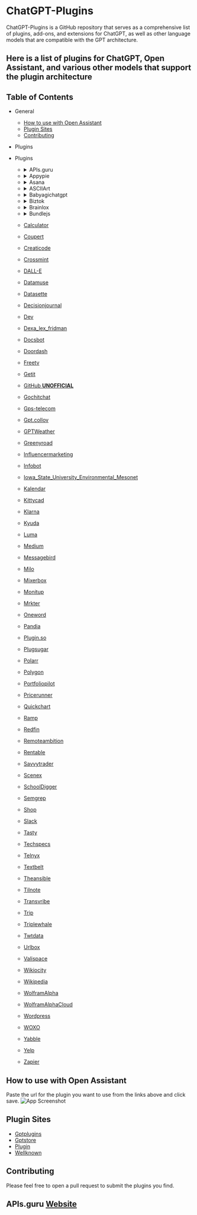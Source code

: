 # ChatGPT-Plugins

ChatGPT-Plugins is a GitHub repository that serves as a comprehensive list of plugins, add-ons, and extensions for ChatGPT, as well as other language models that are compatible with the GPT architecture.

## Here is a list of plugins for ChatGPT, Open Assistant, and various other models that support the plugin architecture

## Table of Contents

- General

  - [How to use with Open Assistant](#How-to-use-with-Open-Assistant)
  - [Plugin Sites](#Plugin-Sites)
  - [Contributing](#Contributing)

- Plugins

- Plugins

  - <details>
    <summary>APIs.guru</summary>

    APIs.guru is a collection of OpenAPI Specification (OAS) files. It is the largest collection of publicly available API interfaces.

    [Website](https://apis.guru/)

    [Plugin](https://apis.guru/.well-known/ai-plugin.json)

    </details>

  - <details>
    <summary>Appypie</summary>

    Appypie is a no-code app development platform that allows users to create mobile apps without writing a single line of code.

    [Website](https://appypie.com)

    [Plugin](https://www.appypie.com/.well-known/ai-plugin.json)

    </details>

  - <details>
    <summary>Asana</summary>

    Asana is a project management tool that helps teams track their work and collaborate more effectively.

    [Website](https://asana.com/)
    [Plugin](https://app.asana.com/.well-known/ai-plugin.json)

    </details>

  - <details>
    <summary>ASCIIArt</summary>

    ASCIIArt is a plugin that generates ASCII art from text using the ChatGPT language model.

    [Plugin](https://chatgpt-plugin-ts.transitive-bullshit.workers.dev/.well-known/ai-plugin.json)

    </details>

  - <details>
    <summary>Babyagichatgpt</summary>

    Babyagichatgpt is a plugin that generates text using the ChatGPT language model. It is optimized for generating responses that mimic the language of a baby.

    [Plugin](https://babyagichatgpt.skirano.repl.co/.well-known/ai-plugin.json)

    </details>

  - <details>
    <summary>Biztok</summary>

    Biztok is a social media platform that connects entrepreneurs and business professionals.

    [Website](https://biztok.com/)
    [Plugin](https://biztoc.com/.well-known/ai-plugin.json)

    </details>

  - <details>
    <summary>Brainlox</summary>

    Brainlox is a chatbot platform that uses the ChatGPT language model to generate natural language responses.

    [Website](https://brainlox.ai/)
    [Plugin](https://brainlox.ai/.well-known/ai-plugin.json)

    </details>

  - <details>
    <summary>Bundlejs</summary>

    Bundlejs is a JavaScript bundler that uses the ChatGPT language model to optimize code compression and minification.

    [Website](https://bundlejs.com/about)
    [Plugin](https://deno.bundlejs.com/.well-known/ai-plugin.json)

    </details>

  - [Calculator](https://chat-calculator-plugin.supportmirage.repl.co/.well-known/ai-plugin.json)
  - [Coupert](https://www.coupert.com/.well-known/ai-plugin.json)
  - [Creaticode](https://openai.creaticode.com/.well-known/ai-plugin.json)
  - [Crossmint](https://www.crossmint.com/.well-known/ai-plugin.json)
  - [DALL-E](https://api.openai.com/.well-known/ai-plugin.json)
  - [Datamuse](https://datamuse.com/.well-known/ai-plugin.json)
  - [Datasette](https://datasette.io/.well-known/ai-plugin.json)
  - [Decisionjournal](https://decisionjournalapp.com/.well-known/ai-plugin.json)
  - [Dev](https://dev.to/.well-known/ai-plugin.json)
  - [Dexa_lex_fridman](https://chatgpt-plugin-dexa-lex-fridman.transitive-bullshit.workers.dev/.well-known/ai-plugin.json)
  - [Docsbot](https://docsbot.ai/.well-known/ai-plugin.json)
  - [Doordash](https://consumer-mobile-bff.doordash.com/v1/aichat/static/ai-plugin.json)
  - [Freetv](https://www.freetv-app.com/.well-known/ai-plugin.json)
  - [Getit](https://api.getit.ai/.well_known/ai-plugin.json)
  - [GitHub **UNOFFICIAL**](https://gh-plugin.teammait.com/.well-known/ai-plugin.json)
  - [Gochitchat](https://gochitchat.ai/.well-known/ai-plugin.json)
  - [Gps-telecom](https://www.gps-telecom.com/.well-known/ai-plugin.json)
  - [Gpt.collov](https://gpt.collov.com/.well-known/ai-plugin.json)
  - [GPTWeather](https://gptweather.skirano.repl.co/.well-known/ai-plugin.json)
  - [Greenyroad](https://www.greenyroad.com/.well-known/ai-plugin.json)
  - [Influencermarketing](https://influencermarketing.ai/.well-known/ai-plugin.json)
  - [Infobot](https://infobot.ai/.well-known/ai-plugin.json)
  - [Iowa_State_University_Environmental_Mesonet](https://mesonet.agron.iastate.edu/.well-known/ai-plugin.json)
  - [Kalendar](https://kalendar.ai/.well-known/ai-plugin.json)
  - [Kittycad](https://api.kittycad.io/.well-known/ai-plugin.json)
  - [Klarna](https://www.klarna.com/.well-known/ai-plugin.json)
  - [Kyuda](https://www.kyuda.io/.well-known/ai-plugin.json)
  - [Luma](https://lu.ma/.well-known/ai-plugin.json)
  - [Medium](https://medium.com/.well-known/ai-plugin.json)
  - [Messagebird](https://messagebird.com/.well-known/ai-plugin.json)
  - [Milo](https://www.joinmilo.com/.well-known/ai-plugin.json)
  - [Mixerbox](https://www.mixerbox.com/.well-known/ai-plugin.json)
  - [Monitup](https://www.monitup.com/.well-known/ai-plugin.json)
  - [Mrkter](https://mrkter.io/.well-known/ai-plugin.json)
  - [Oneword](https://oneword.domains/.well-known/ai-plugin.json)
  - [Pandia](https://pandia.pro/.well-known/ai-plugin.json/)
  - [Plugin.so](https://plugin.so/.well-known/ai-plugin.json)
  - [Plugsugar](https://websearch.plugsugar.com/.well-known/ai-plugin.json)
  - [Polarr](https://polarr.co/.well-known/ai-plugin.json)
  - [Polygon](https://polygon.io/.well-known/ai-plugin.json)
  - [Portfoliopilot](https://portfoliopilot.com/.well-known/ai-plugin.json)
  - [Pricerunner](https://www.pricerunner.com/.well-known/ai-plugin.json)
  - [Quickchart](https://quickchart.io/.well-known/ai-plugin.json)
  - [Ramp](https://ramp.com/.well-known/ai-plugin.json)
  - [Redfin](https://www.redfin.com/.well-known/ai-plugin.json)
  - [Remoteambition](https://remoteambition.com/.well-known/ai-plugin.json)
  - [Rentable](https://www.rentable.co/.well-known/ai-plugin.json)
  - [Savvytrader](https://savvytrader.com/.well-known/ai-plugin.json)
  - [Scenex](https://scenex.jina.ai/.well-known/ai-plugin.json)
  - [SchoolDigger](https://www.schooldigger.com/.well-known/ai-plugin.json)
  - [Semgrep](https://semgrep.dev/.well-known/ai-plugin.json)
  - [Shop](https://server.shop.app/.well-known/ai-plugin.json)
  - [Slack](https://slack.com/.well-known/ai-plugin.json)
  - [Tasty](https://api.tasty.co/.well-known/ai-plugin.json)
  - [Techspecs](https://preview.techspecs.io/.well-known/ai-plugin.json)
  - [Telnyx](https://telnyx.com/.well-known/ai-plugin.json)
  - [Textbelt](https://textbelt.com/.well-known/ai-plugin.json)
  - [Theansible](https://www.theansible.ai/.well-known/ai-plugin.json)
  - [Tilnote](https://tilnote.io/.well-known/ai-plugin.json)
  - [Transvribe](https://www.transvribe.com/.well-known/ai-plugin.json)
  - [Trip](https://www.trip.com/.well-known/ai-plugin.json)
  - [Triplewhale](https://api.triplewhale.com/.well-known/ai-plugin.json)
  - [Twtdata](https://www.twtdata.com/.well-known/ai-plugin.json)
  - [Urlbox](https://www.urlbox.io/.well-known/ai-plugin.json)
  - [Valispace](https://www.valispace.com/.well-known/ai-plugin.json)
  - [Wikiocity](https://api.wikiocity.com/.well-known/ai-plugin.json)
  - [Wikipedia](https://oasst-plugins.dumbserg.al:2083/plugins/wikipedia-plugin.json)
  - [WolframAlpha](https://www.wolframalpha.com/.well-known/ai-plugin.json)
  - [WolframAlphaCloud](https://www.wolframcloud.com/.well-known/ai-plugin.json)
  - [Wordpress](https://public-api.wordpress.com/.well-known/ai-plugin.json)
  - [WOXO](https://woxo.tech/.well-known/ai-plugin.json)
  - [Yabble](https://yabblezone.net/.well-known/ai-plugin.json)
  - [Yelp](https://api.yelp.com/.well-known/ai-plugin.json)
  - [Zapier](https://zapier.com/.well-known/ai-plugin.json)

## How to use with Open Assistant

Paste the url for the plugin you want to use from the links above and click save.
![App Screenshot](https://cdn.jsdelivr.net/gh/targed/GPT-Plugins@main/Media/OA-Plugins.png)

## Plugin Sites

- [Gptplugins](https://www.gptplugins.app/)
- [Gptstore](https://gptstore.ai/)
- [Plugin](https://plugin.so/)
- [Wellknown](https://www.wellknown.ai/)

## Contributing

Please feel free to open a pull request to submit the plugins you find.

## APIs.guru [Website](https://apis.guru/)
